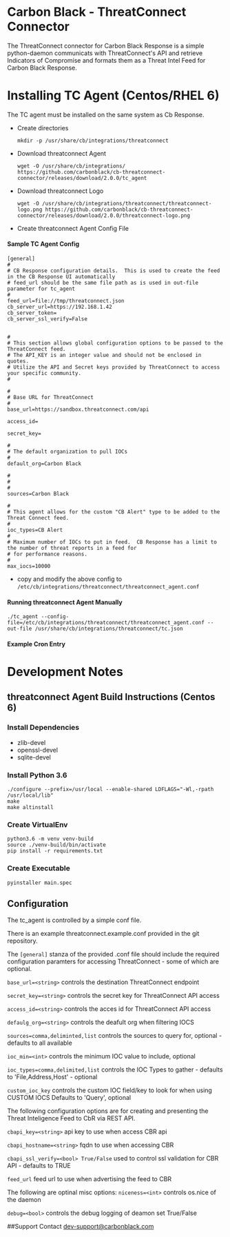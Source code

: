 # Carbon Black - ThreatConnect Connector

The ThreatConnect connector for Carbon Black Response is a simple python-daemon
communicats with ThreatConnect's API and retrieve Indicators of Compromise and 
formats them as a Threat Intel Feed for Carbon Black Response.

# Installing TC Agent (Centos/RHEL 6)

The TC agent must be installed on the same system as Cb Response.

* Create directories

	```
	mkdir -p /usr/share/cb/integrations/threatconnect
	```
	
* Download threatconnect Agent

	```
	wget -O /usr/share/cb/integrations/ https://github.com/carbonblack/cb-threatconnect-connector/releases/download/2.0.0/tc_agent
	```
	
* Download threatconnect Logo

	```
	wget -O /usr/share/cb/integrations/threatconnect/threatconnect-logo.png https://github.com/carbonblack/cb-threatconnect-connector/releases/download/2.0.0/threatconnect-logo.png
	```
	
* Create threatconnect Agent Config File


#### Sample TC Agent Config

	[general]
	#
	# CB Response configuration details.  This is used to create the feed in the CB Response UI automatically
	# feed_url should be the same file path as is used in out-file parameter for tc_agent
	#
	feed_url=file://tmp/threatconnect.json
	cb_server_url=https://192.168.1.42
	cb_server_token=
	cb_server_ssl_verify=False
	
	
	#
	# This section allows global configuration options to be passed to the ThreatConnect feed.
	# The API_KEY is an integer value and should not be enclosed in quotes.
	# Utilize the API and Secret keys provided by ThreatConnect to access your specific community.
	#
	
	#
	# Base URL for ThreatConnect
	#
	base_url=https://sandbox.threatconnect.com/api
	
	access_id=
	
	secret_key=
	
	#
	# The default organization to pull IOCs
	#
	default_org=Carbon Black
	
	#
	#
	#
	sources=Carbon Black
	
	#
	# This agent allows for the custom "CB Alert" type to be added to the Threat Connect feed.
	#
	ioc_types=CB Alert
	#
	# Maximum number of IOCs to put in feed.  CB Response has a limit to the number of threat reports in a feed for
	# for performance reasons.
	#
	max_iocs=10000

	
* copy and modify the above config to `/etc/cb/integrations/threatconnect/threatconnect_agent.conf`

#### Running threatconnect Agent Manually

	./tc_agent --config-file=/etc/cb/integrations/threatconnect/threatconnect_agent.conf --out-file /usr/share/cb/integrations/threatconnect/tc.json

#### Example Cron Entry

# Development Notes	

## threatconnect Agent Build Instructions (Centos 6)

### Install Dependencies

* zlib-devel
* openssl-devel
* sqlite-devel

### Install Python 3.6

	
	./configure --prefix=/usr/local --enable-shared LDFLAGS="-Wl,-rpath /usr/local/lib"
	make
	make altinstall


### Create VirtualEnv


	python3.6 -m venv venv-build
	source ./venv-build/bin/activate
	pip install -r requirements.txt


### Create Executable


	pyinstaller main.spec

## Configuration

The tc_agent is controlled by a simple conf file. 

There is an example threatconnect.example.conf provided in the git repository.

The `[general]` stanza of the provided .conf file should include the required
configuration paramters for accessing ThreatConnect - some of which are optional.

`base_url=<string>` controls the destination ThreatConnect endpoint

`secret_key=<string>` controls the secret key for ThreatConnect API access

`access_id=<string>` controls the acces id for ThreatConnect API access

`defaulg_org=<string>` controls the deafult org when filtering IOCS

`sources=comma,deliminted,list` controls the sources to query for, optional - 
defaults to all available

`ioc_min=<int>` controls the minimum IOC value to include, optional

`ioc_types=comma,delimited,list` controls the IOC Types to gather - defaults to 
'File,Address,Host' - optional

`custom_ioc_key` controls the custom IOC field/key to look for when using CUSTOM IOCS
Defaults to 'Query', optional


The following configuration options are for creating and presenting the 
Threat Inteligence Feed to CbR via REST API.

`cbapi_key=<string>` api key to use when access CBR api 

`cbapi_hostname=<string>` fqdn to use when accessing CBR

`cbapi_ssl_verify=<bool> True/False` used to control ssl validation for CBR API - defaults to TRUE

`feed_url` feed url to use when advertising the feed to CBR

The following are optinal misc options:
`niceness=<int>` controls os.nice of the daemon

`debug=<bool>` controls the debug logging of deamon set True/False

##Support
Contact dev-support@carbonblack.com
